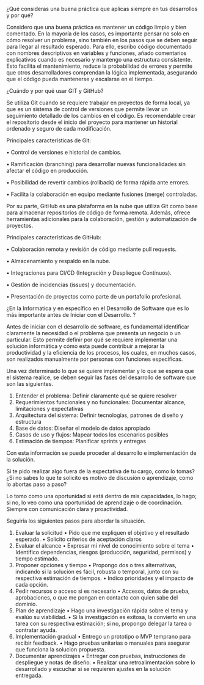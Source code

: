¿Qué consideras una buena práctica que aplicas siempre en tus desarrollos y por qué? 

Considero que una buena práctica es mantener un código limpio y bien comentado. En la mayoría de los casos, es importante pensar no solo en cómo resolver un problema, sino también en los pasos que se deben seguir para llegar al resultado esperado. Para ello, escribo código documentado con nombres descriptivos en variables y funciones, añado comentarios explicativos cuando es necesario y mantengo una estructura consistente. Esto facilita el mantenimiento, reduce la probabilidad de errores y permite que otros desarrolladores comprendan la lógica implementada, asegurando que el código pueda mantenerse y escalarse en el tiempo.

¿Cuándo y por qué usar GIT y GitHub? 

Se utiliza Git cuando se requiere trabajar en proyectos de forma local, ya que es un sistema de control de versiones que permite llevar un seguimiento detallado de los cambios en el código. Es recomendable crear el repositorio desde el inicio del proyecto para mantener un historial ordenado y seguro de cada modificación.

Principales características de Git:

• Control de versiones e historial de cambios.

• Ramificación (branching) para desarrollar nuevas funcionalidades sin afectar el código en producción.

• Posibilidad de revertir cambios (rollback) de forma rápida ante errores.

• Facilita la colaboración en equipo mediante fusiones (merge) controladas.

Por su parte, GitHub es una plataforma en la nube que utiliza Git como base para almacenar repositorios de código de forma remota. Además, ofrece herramientas adicionales para la colaboración, gestión y automatización de proyectos.

Principales características de GitHub:

• Colaboración remota y revisión de código mediante pull requests.

• Almacenamiento y respaldo en la nube.

• Integraciones para CI/CD (Integración y Despliegue Continuos).

• Gestión de incidencias (issues) y documentación.

• Presentación de proyectos como parte de un portafolio profesional.

¿En la Informatica y en específico en el Desarrollo de Software que es lo más importante antes de 
Iniciar con el Desarrollo. ?

Antes de iniciar con el desarrollo de software, es fundamental identificar claramente la necesidad o el problema que presenta un negocio o un particular. Esto permite definir por qué se requiere implementar una solución informática y cómo esta puede contribuir a mejorar la productividad y la eficiencia de los procesos, los cuales, en muchos casos, son realizados manualmente por personas con funciones específicas.

Una vez determinado lo que se quiere implementar y lo que se espera que el sistema realice, se deben seguir las fases del desarrollo de software que son las siguientes.

1. Entender el problema: Definir claramente qué se quiere resolver
2. Requerimientos funcionales y no funcionales: Documentar alcance, limitaciones y expectativas
3. Arquitectura del sistema: Definir tecnologías, patrones de diseño y estructura
4. Base de datos: Diseñar el modelo de datos apropiado
5. Casos de uso y flujos: Mapear todos los escenarios posibles
6. Estimación de tiempos: Planificar sprints y entregas

Con esta información se puede proceder al desarrollo e implementación de la solución.

Si te pido realizar algo fuera de la expectativa de tu cargo, como lo tomas? ¿Si no sabes lo que te 
solicito es motivo de discusión o aprendizaje, como lo abortas paso a paso?  

Lo tomo como una oportunidad si está dentro de mis capacidades, lo hago; si no, lo veo como una oportunidad de aprendizaje o de coordinación. Siempre con comunicación clara y proactividad.

Seguiría los siguientes pasos para abordar la situación.

1. Evaluar la solicitud
        • Pido que me expliquen el objetivo y el resultado esperado.
        • Solicito criterios de aceptación claros
2. Evaluar el alcance
        • Expresar mi nivel de conocimiento sobre el tema
        • Identifico dependencias, riesgos (producción, seguridad, permisos) y tiempo estimado.
3. Proponer opciones y tiempo
        • Propongo dos o tres alternativas, indicando si la solución es fácil, robusta o temporal, junto con su respectiva estimación de tiempos.
        • Indico prioridades y el impacto de cada opción.
4. Pedir recursos o acceso si es necesario
        • Accesos, datos de prueba, aprobaciones, o que me pongan en contacto con quien sabe del dominio.
5. Plan de aprendizaje
        • Hago una investigación rápida sobre el tema y evalúo su viabilidad.
        • Si la investigación es exitosa, la convierto en una tarea con su respectiva estimación; si no, propongo delegar la tarea o contratar ayuda.
6. Implementación gradual
        • Entrego un prototipo o MVP temprano para recibir feedback.
        • Hago pruebas unitarias o manuales para asegurar que funciona la solucion propuesta.
7. Documentar aprendizajes
        • Entregar con pruebas, instrucciones de despliegue y notas de diseño.
        • Realizar una retroalimentación sobre lo desarrollado y escuchar si se requieren ajustes en la solución entregada.